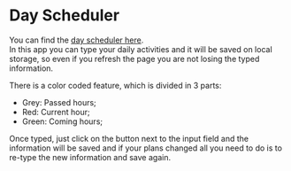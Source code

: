 # **Day Scheduler**
You can find the [day scheduler here](https://vjeuel.github.io/work_day_scheduler/).
<br>
In this app you can type your daily activities and it will be saved on local storage, so even if you refresh the page you are not losing the typed information.

There is a color coded feature, which is divided in 3 parts:

- Grey: Passed hours;
- Red: Current hour;
- Green: Coming hours;

Once typed, just click on the button next to the input field and the information will be saved and if your plans changed all you need to do is to re-type the new information and save again.

